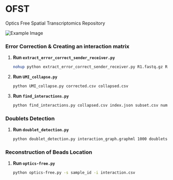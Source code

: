 # OFST
Optics Free Spatial Transcriptomics Repository

![Example Image](https://raw.githubusercontent.com/SrivatsanLab/OFST/main/OFST-diagram.png?token=GHSAT0AAAAAACTRUBB254TJFQ2PNGTJ2262ZUF5BYQ)

### Error Correction & Creating an interaction matrix

1. **Run `extract_error_correct_sender_receiver.py`**

   ```sh
   nohup python extract_error_correct_sender_receiver.py R1.fastq.gz R2.fastq.gz corrected.txt corrected.csv > script_output.log 2>&1 &
2. **Run `UMI_collapse.py`**

   ```sh
   python UMI_collapse.py corrected.csv collapsed.csv
3. **Run `find_interactions.py`**

   ```sh
   python find_interactions.py collapsed.csv index.json subset.csv numerical.txt interaction.txt

### Doublets Detection
1. **Run `doublet_detection.py`**

   ```sh
   python doublet_detection.py interaction_graph.graphml 1000 doublets.csv

### Reconstruction of Beads Location
1. **Run `optics-free.py`**

   ```sh
   python optics-free.py -s sample_id -i interaction.csv
